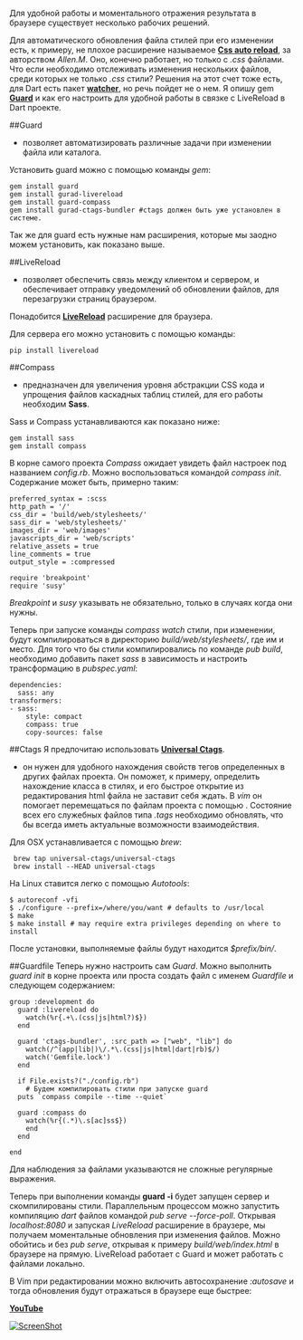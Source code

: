 <!--
title: Guard и LiveReload
date: 2015/08/18
id: 393b5b49-531a-4710-9f16-9417e5e4f1be
category: Руководство к действию
icon: tutorial
labels:
  - Dart
  - Ruby
  - Gem
  - Guard
  - LiveReload
-->

Для удобной работы и моментального отражения результата в браузере существует несколько рабочих решений.

Для автоматического обновления файла стилей при его изменении есть, к примеру, не плохое расширение называемое [**Css auto reload**](https://chrome.google.com/webstore/detail/css-auto-reload/fiikhcfekfejbleebdkkjjgalkcgjoip), за авторством *Allen.M*. Оно, конечно работает, но только с *.css* файлами. Что если необходимо отслеживать изменения нескольких файлов, среди которых не только *.css* стили? Решения на этот счет тоже есть, для Dart есть пакет [**watcher**](https://pub.dartlang.org/packages/watcher), но речь пойдет не о нем. Я опишу gem [**Guard**](http://guardgem.org/) и как его настроить для удобной работы в связке с LiveReload в Dart проекте.

##Guard 
- позволяет автоматизировать различные задачи при изменении файла или каталога.

Установить guard можно с помощью команды *gem*:
```language-bash
gem install guard
gem install gurad-livereload
gem install guard-compass
gem install gurad-ctags-bundler #ctags должен быть уже установлен в системе.
```
Так же для guard есть нужные нам расширения, которые мы заодно можем установить, как показано выше.

##LiveReload
- позволяет обеспечить связь между клиентом и сервером, и обеспечивает отправку уведомлений об обновлении файлов, для перезагрузки страниц браузером.

Понадобится [**LiveReload**](https://chrome.google.com/webstore/detail/livereload/jnihajbhpnppcggbcgedagnkighmdlei) расширение для браузера.

Для сервера его можно установить с помощью команды:
```language-bash
pip install livereload 
```

##Compass
- предназначен для увеличения уровня абстракции CSS кода и упрощения файлов каскадных таблиц стилей, для его работы необходим **Sass**.

Sass и Compass устанавливаются как показано ниже:
```language-bash
gem install sass
gem install compass
```

В корне самого проекта *Compass* ожидает увидеть файл настроек под названием *config.rb*. Можно воспользоваться командой *compass init*. Содержание может быть, примерно таким:

```language-ruby
preferred_syntax = :scss
http_path = '/'
css_dir = 'build/web/stylesheets/'
sass_dir = 'web/stylesheets/'
images_dir = 'web/images'
javascripts_dir = 'web/scripts'
relative_assets = true
line_comments = true
output_style = :compressed

require 'breakpoint'
require 'susy'
```
*Breakpoint* и *susy* указывать не обязательно, только в случаях когда они нужны.

Теперь при запуске команды *compass watch* стили, при изменении, будут компилироваться в директорию *build/web/stylesheets/*, где им и место.
Для того что бы стили компилировались по команде *pub build*, необходимо добавить пакет *sass* в зависимость и настроить трансформацию в *pubspec.yaml*:

```language-dart
dependencies: 
  sass: any
transformers:
- sass:
    style: compact                
    compass: true
    copy-sources: false
```

##Ctags
Я предпочитаю использовать [**Universal Ctags**](https://ctags.io/).
 - он нужен для удобного нахождения свойств тегов определенных в других файлах проекта. Он поможет, к примеру, определить нахождение класса в стилях, и его быстрое открытие из редактирования html файла не заставит себя ждать. В *vim* он помогает перемещаться по файлам проекта с помощью *<c-p>*. Состояние всех его служебных файлов типа *.tags* необходимо обновлять, что бы всегда иметь актуальные возможности взаимодействия.

 Для OSX устанавливается с помощью *brew*:
```language-bash
 brew tap universal-ctags/universal-ctags
 brew install --HEAD universal-ctags
```
 На Linux ставится легко с помощью *Autotools*:
```language-bash
$ autoreconf -vfi
$ ./configure --prefix=/where/you/want # defaults to /usr/local
$ make
$ make install # may require extra privileges depending on where to install
```
После установки, выполняемые файлы будут находится *$prefix/bin/*.

##Guardfile
Теперь нужно настроить сам *Guard*. Можно выполнить *guard init* в корне проекта или проста создать файл с именем *Guardfile* и следующем содержанием:
```language-ruby
group :development do
  guard :livereload do
    watch(%r{.+\.(css|js|html?)$})
  end

  guard 'ctags-bundler', :src_path => ["web", "lib"] do
    watch(/^(app|lib|)\/.*\.(css|js|html|dart|rb)$/)
    watch('Gemfile.lock')
  end

  if File.exists?("./config.rb")
    # Будем компилировать стили при запуске guard
  puts `compass compile --time --quiet`

  guard :compass do
    watch(%r{(.*)\.s[ac]ss$})
    end
  end

end
```
Для наблюдения за файлами указываются не сложные регулярные выражения.

Теперь при выполнении команды **guard -i** будет запущен сервер и скомпилированы стили. Параллельным процессом можно запустить компиляцию *dart* файлов командой *pub serve --force-poll*. Открывая *localhost:8080* и запуская *LiveReload* расширение в браузере, мы получаем моментальные  обновления при изменения файлов. Можно обойтись и без *pub serve*, открывая к примеру *build/web/index.html* в браузере на прямую. LiveReload работает с Guard и может работать с файлами локально.

В Vim при редактировании можно включить автосохранение *:autosave* и тогда обновления будут отражаться в браузере еще быстреe:

[**YouTube**](http://youtu.be/sSlGonSMSuM)

[![ScreenShot](https://raw.githubusercontent.com/Rasarts/Dart-Starter-Kit/preview/2015-03-14%2001_10_42.gif)](http://youtu.be/sSlGonSMSuM)
